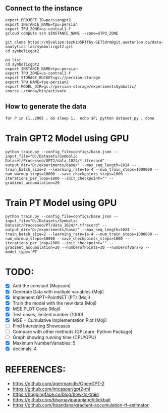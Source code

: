 ## Connect to the instance
```
export PROJECT_ID=persiangpt2
export INSTANCE_NAME=tpu-persian
export TPU_ZONE=us-central1-f
gcloud compute ssh $INSTANCE_NAME --zone=$TPU_ZONE
```

```
git clone https://m5valipo:1ezHio5Rff6y-GET5drm@git.uwaterloo.ca/data-analytics-lab/symbolicgpt2.git
cd symbolicgpt2
```

```
pu list
cd symbolicgpt2
export INSTANCE_NAME=tpu-persian
export TPU_ZONE=us-central1-f
export STORAGE_BUCKET=gs://persian-storage
export TPU_NAME=tpu-persian2
export MODEL_DIR=gs://persian-storage/experimentsSymbolic/
source ~/conda/bin/activate
```

## How to generate the data
``` 
for P in {1..200} ; do sleep 1;  echo $P; python dataset.py ; done
```

# Train GPT2 Model using GPU
``` 
python train.py --config_file=configs/base.json --input_file="D:/Datasets/Symbolic Dataset/Processed/GPT2/data_1024/*.tfrecord" --output_dir="D:/experiments/base/" --max_seq_length=1024 --train_batch_size=2 --learning_rate=1e-4 --num_train_steps=1000000 --num_warmup_steps=10000 --save_checkpoints_steps=1000 --iterations_per_loop=1000 --init_checkpoint="" --gradient_accumulation=20
```

# Train PT Model using GPU
``` 
python train.py --config_file=configs/base.json --input_file="D:/Datasets/Symbolic Dataset/Processed/PT/data_1024/*.tfrecord" --output_dir="D:/experiments/base/" --max_seq_length=1024 --train_batch_size=2 --learning_rate=1e-4 --num_train_steps=1000000 --num_warmup_steps=10000 --save_checkpoints_steps=1000 --iterations_per_loop=1000 --init_checkpoint="" --gradient_accumulation=20 --numberofPoints=30 --numberofVars=5 --model_type='PT'
```

# TODO: 
- [x] Add the constant (Maysum)
- [x] Generate Data with multiple variables (Moji)
- [x] Implement GPT+PointNET (PT) (Moji)
- [x] Train the model with the new data (Moji)
- [x] MSE PLOT Code (Moji)
- [x] Test cases, limited number (1000)
- [x] MSE + Cumulative Implementation Plot (Moji)
- [ ] Find Interesting Showcases
- [ ] Compare with other methods (GPLearn: Python Package)
- [ ] Graph showing running time (CPU/GPU)
- [x] Maximum NumberVariables: 5
- [x] decimals: 4

# REFERENCES: 
- https://github.com/agermanidis/OpenGPT-2
- https://github.com/imcaspar/gpt2-ml
- https://huggingface.co/blog/how-to-train
- https://github.com/bhargaviparanjape/clickbait
- https://github.com/hpandana/gradient-accumulation-tf-estimator